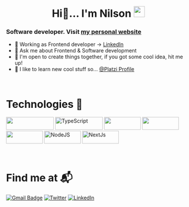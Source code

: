 <h1 align="center"> Hi👋...  I'm Nilson <img src="https://emojis.slackmojis.com/emojis/images/1563480763/5999/meow_party.gif?1563480763" width="30px"> </h1>

###  Software developer. Visit [my personal website](https://nilsondiaz.vercel.app)
- 🍭 Working as Frontend developer -> [LinkedIn](https://www.linkedin.com/in/nilson-felipe-diaz-perez-a80625218)
- 💬 Ask me about Frontend & Software development 
- 👀 I'm open to create things together, if you got some cool idea, hit me up!
- 🚀 I like to learn new cool stuff so... [@Platzi Profile](https://platzi.com/p/NilsonKr/)
<br />

# Technologies 🔮

<img src="https://img.shields.io/badge/JavaScript-323330?style=for-the-badge&logo=javascript&logoColor=F7DF1E" width="130px" height="35"> <img alt="TypeScript" src="https://img.shields.io/badge/TypeScript-007ACC?style=for-the-badge&logo=typescript&logoColor=white" width="130px" height="35"/> <img src="https://img.shields.io/badge/GraphQl-E10098?style=for-the-badge&logo=graphql&logoColor=white" width="100px" height="35"> <img src="https://img.shields.io/badge/React-20232A?style=for-the-badge&logo=react&logoColor=61DAFB" width="100px" height="35"> <img src="https://img.shields.io/badge/Redux-593D88?style=for-the-badge&logo=redux&logoColor=white" width="100px" height="35" > <img alt="NodeJS" src="https://img.shields.io/badge/Node.js-339933?style=for-the-badge&logo=nodedotjs&logoColor=white" width="100px" height="35"/> <img alt="NextJs" src="https://img.shields.io/badge/next.js-000000?style=for-the-badge&logo=nextdotjs&logoColor=white" width="100px" height="35"/> 






<!-- # GitHub Stats 🌌

<img src="https://github-readme-stats.vercel.app/api?username=nilsonkr&show_icons=true&icon_color=fff&bg_color=DEG,000,6930c3&title_color=96FF85&text_color=fff&" width="500px" height="250px"/> -->

<br />

# Find me at 📬 

[![Gmail Badge](https://img.shields.io/badge/Gmail-D14836?style=for-the-badge&logo=gmail&logoColor=white)](mailto:nilson444diaz@gmail.com)
[![Twitter](https://img.shields.io/badge/Nilson_kr-%231DA1F2.svg?style=for-the-badge&logo=Twitter&logoColor=white)](https://twitter.com/Nilson_Kr)
[![LinkedIn](https://img.shields.io/badge/LinkedIn-0077B5?style=for-the-badge&logo=linkedin&logoColor=white)](https://www.linkedin.com/in/nilson-felipe-diaz-perez-a80625218/)

